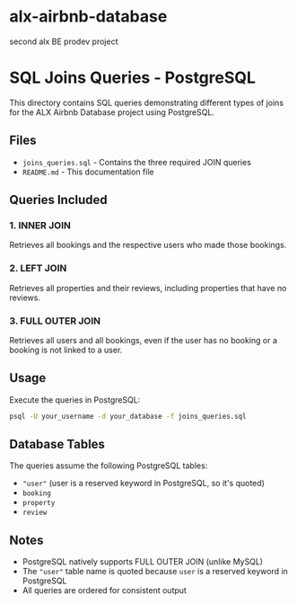# alx-airbnb-database
second alx BE prodev project

# SQL Joins Queries - PostgreSQL

This directory contains SQL queries demonstrating different types of joins for the ALX Airbnb Database project using PostgreSQL.

## Files

- `joins_queries.sql` - Contains the three required JOIN queries
- `README.md` - This documentation file

## Queries Included

### 1. INNER JOIN
Retrieves all bookings and the respective users who made those bookings.

### 2. LEFT JOIN  
Retrieves all properties and their reviews, including properties that have no reviews.

### 3. FULL OUTER JOIN
Retrieves all users and all bookings, even if the user has no booking or a booking is not linked to a user.

## Usage

Execute the queries in PostgreSQL:

```bash
psql -U your_username -d your_database -f joins_queries.sql
```

## Database Tables

The queries assume the following PostgreSQL tables:
- `"user"` (user is a reserved keyword in PostgreSQL, so it's quoted)
- `booking`
- `property` 
- `review`

## Notes

- PostgreSQL natively supports FULL OUTER JOIN (unlike MySQL)
- The `"user"` table name is quoted because `user` is a reserved keyword in PostgreSQL
- All queries are ordered for consistent output
